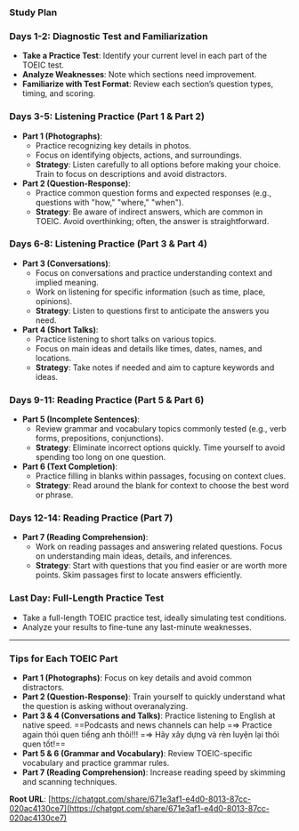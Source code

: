   

### **Study Plan**

### **Days 1-2**: **Diagnostic Test and Familiarization**

- **Take a Practice Test**: Identify your current level in each part of the TOEIC test.
- **Analyze Weaknesses**: Note which sections need improvement.
- **Familiarize with Test Format**: Review each section’s question types, timing, and scoring.

### **Days 3-5**: **Listening Practice (Part 1 & Part 2)**

- **Part 1 (Photographs)**:
    - Practice recognizing key details in photos.
    - Focus on identifying objects, actions, and surroundings.
    - **Strategy**: Listen carefully to all options before making your choice. Train to focus on descriptions and avoid distractors.
- **Part 2 (Question-Response)**:
    - Practice common question forms and expected responses (e.g., questions with "how," "where," "when").
    - **Strategy**: Be aware of indirect answers, which are common in TOEIC. Avoid overthinking; often, the answer is straightforward.

### **Days 6-8**: **Listening Practice (Part 3 & Part 4)**

- **Part 3 (Conversations)**:
    - Focus on conversations and practice understanding context and implied meaning.
    - Work on listening for specific information (such as time, place, opinions).
    - **Strategy**: Listen to questions first to anticipate the answers you need.
- **Part 4 (Short Talks)**:
    - Practice listening to short talks on various topics.
    - Focus on main ideas and details like times, dates, names, and locations.
    - **Strategy**: Take notes if needed and aim to capture keywords and ideas.

### **Days 9-11**: **Reading Practice (Part 5 & Part 6)**

- **Part 5 (Incomplete Sentences)**:
    - Review grammar and vocabulary topics commonly tested (e.g., verb forms, prepositions, conjunctions).
    - **Strategy**: Eliminate incorrect options quickly. Time yourself to avoid spending too long on one question.
- **Part 6 (Text Completion)**:
    - Practice filling in blanks within passages, focusing on context clues.
    - **Strategy**: Read around the blank for context to choose the best word or phrase.

### **Days 12-14**: **Reading Practice (Part 7)**

- **Part 7 (Reading Comprehension)**:
    - Work on reading passages and answering related questions. Focus on understanding main ideas, details, and inferences.
    - **Strategy**: Start with questions that you find easier or are worth more points. Skim passages first to locate answers efficiently.

### **Last Day**: **Full-Length Practice Test**

- Take a full-length TOEIC practice test, ideally simulating test conditions.
- Analyze your results to fine-tune any last-minute weaknesses.

---

### **Tips for Each TOEIC Part**

- **Part 1 (Photographs)**: Focus on key details and avoid common distractors.
- **Part 2 (Question-Response)**: Train yourself to quickly understand what the question is asking without overanalyzing.
- **Part 3 & 4 (Conversations and Talks)**: Practice listening to English at native speed. ==Podcasts and news channels can help =⇒ Practice again thói quen tiếng anh thôi!!! =⇒ Hãy xây dựng và rèn luyện lại thói quen tốt!==
- **Part 5 & 6 (Grammar and Vocabulary)**: Review TOEIC-specific vocabulary and practice grammar rules.
- **Part 7 (Reading Comprehension)**: Increase reading speed by skimming and scanning techniques.

  

  

**Root URL**: [https://chatgpt.com/share/671e3af1-e4d0-8013-87cc-020ac4130ce7](https://chatgpt.com/share/671e3af1-e4d0-8013-87cc-020ac4130ce7)